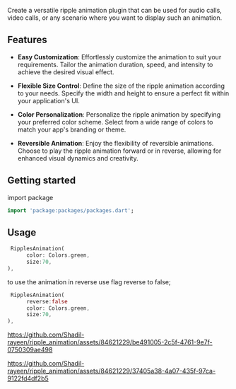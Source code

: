 
<!--
Developer: Dilshad Alam
Github: https://github.com/Shadil-rayeen

-->

Create a versatile ripple animation plugin that can be used for audio calls, video calls, or any scenario where you want to display such an animation.

## Features
- **Easy Customization**: Effortlessly customize the animation to suit your requirements. Tailor the animation duration, speed, and intensity to achieve the desired visual effect.

- **Flexible Size Control**: Define the size of the ripple animation according to your needs. Specify the width and height to ensure a perfect fit within your application's UI.

- **Color Personalization**: Personalize the ripple animation by specifying your preferred color scheme. Select from a wide range of colors to match your app's branding or theme.

- **Reversible Animation**: Enjoy the flexibility of reversible animations. Choose to play the ripple animation forward or in reverse, allowing for enhanced visual dynamics and creativity.



## Getting started

import package
```dart
import 'package:packages/packages.dart';
```

## Usage

```dart
 RipplesAnimation(
      color: Colors.green,
      size:70,
),
```

to use the animation in reverse use flag reverse to false;

```dart
 RipplesAnimation(
      reverse:false
      color: Colors.green,
      size:70,
),
```

https://github.com/Shadil-rayeen/ripple_animation/assets/84621229/be491005-2c5f-4761-9e7f-0750309ae498


https://github.com/Shadil-rayeen/ripple_animation/assets/84621229/37405a38-4a07-435f-97ca-9122fd4df2b5





